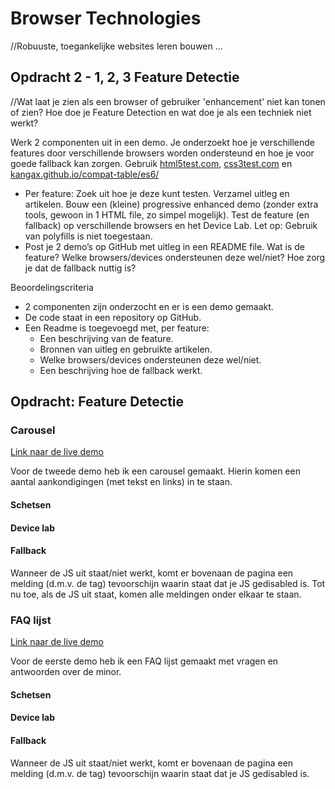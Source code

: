 # Browser Technologies
//Robuuste, toegankelijke websites leren bouwen …

## Opdracht 2 - 1, 2, 3 Feature Detectie
//Wat laat je zien als een browser of gebruiker 'enhancement' niet kan tonen of zien? Hoe doe je Feature Detection en wat doe je als een techniek niet werkt?

Werk 2 componenten uit in een demo. Je onderzoekt hoe je verschillende features door verschillende browsers worden ondersteund en hoe je voor goede fallback kan zorgen. Gebruik [html5test.com](https://html5test.com), [css3test.com](http://css3test.com) en [kangax.github.io/compat-table/es6/](https://kangax.github.io/compat-table/es6/)

- Per feature: Zoek uit hoe je deze kunt testen. Verzamel uitleg en artikelen. Bouw een (kleine) progressive enhanced demo (zonder extra tools, gewoon in 1 HTML file, zo simpel mogelijk). Test de feature (en fallback) op verschillende browsers en het Device Lab. Let op: Gebruik van polyfills is niet toegestaan.
- Post je 2 demo’s op GitHub met uitleg in een README file. Wat is de feature? Welke browsers/devices ondersteunen deze wel/niet? Hoe zorg je dat de fallback nuttig is?

Beoordelingscriteria
- 2 componenten zijn onderzocht en er is een demo gemaakt.
- De code staat in een repository op GitHub.
- Een Readme is toegevoegd met, per feature:
  -	Een beschrijving van de feature.
  - Bronnen van uitleg en gebruikte artikelen.
  -	Welke browsers/devices ondersteunen deze wel/niet.
  -	Een beschrijving hoe de fallback werkt.


## Opdracht: Feature Detectie

### Carousel

[Link naar de live demo](https://nourbayard.github.io/browser-technologies/opdracht2/demo1)

Voor de tweede demo heb ik een carousel gemaakt. Hierin komen een aantal aankondigingen (met tekst en links) in te staan.

#### Schetsen

#### Device lab

#### Fallback
Wanneer de JS uit staat/niet werkt, komt er bovenaan de pagina een melding (d.m.v. de <noscript> tag) tevoorschijn waarin staat dat je JS gedisabled is. Tot nu toe, als de JS uit staat, komen alle meldingen onder elkaar te staan.

### FAQ lijst

[Link naar de live demo](https://nourbayard.github.io/browser-technologies/opdracht2/demo2)


Voor de eerste demo heb ik een FAQ lijst gemaakt met vragen en antwoorden over de minor.

#### Schetsen

#### Device lab

#### Fallback
Wanneer de JS uit staat/niet werkt, komt er bovenaan de pagina een melding (d.m.v. de <noscript> tag) tevoorschijn waarin staat dat je JS gedisabled is.
